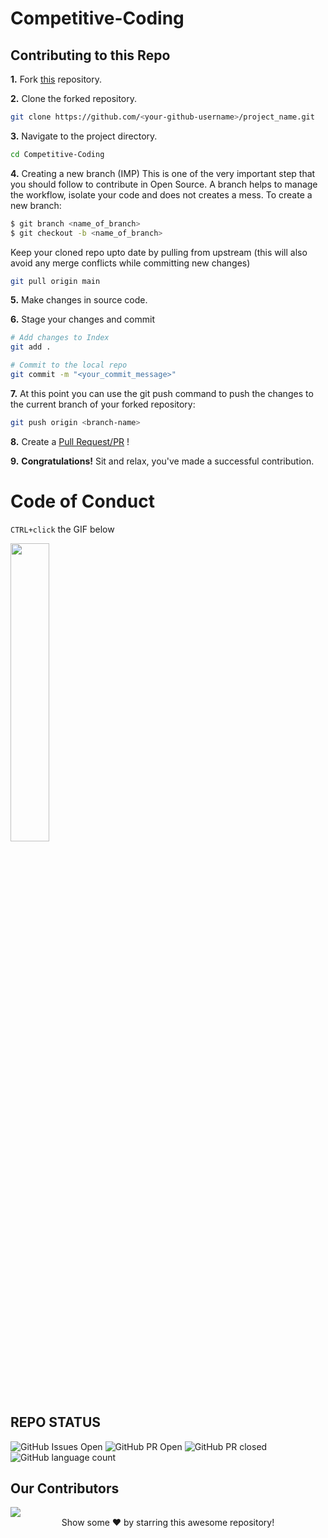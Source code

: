 # Competitive-Coding

## Contributing to this Repo

**1.** Fork [this](https://github.com/richDotCom99/Competitive-Coding/fork) repository.

**2.** Clone the forked repository.

```bash
git clone https://github.com/<your-github-username>/project_name.git
```

**3.** Navigate to the project directory.

```bash
cd Competitive-Coding
```

**4.** Creating a new branch (IMP)
This is one of the very important step that you should follow to contribute in Open Source. A branch helps to manage the workflow, isolate your code and does not creates a mess. To create a new branch:

```bash
$ git branch <name_of_branch>
$ git checkout -b <name_of_branch>
```

Keep your cloned repo upto date by pulling from upstream (this will also avoid any merge conflicts while committing new changes)

```bash
git pull origin main
```

**5.** Make changes in source code.

**6.** Stage your changes and commit

```bash
# Add changes to Index
git add .

# Commit to the local repo
git commit -m "<your_commit_message>"
```

**7.** At this point you can use the git push command to push the changes to the current branch of your forked repository:

```bash
git push origin <branch-name>
```

**8.** Create a [Pull Request/PR](https://help.github.com/en/github/collaborating-with-issues-and-pull-requests/creating-a-pull-request) !

**9.** **Congratulations!** Sit and relax, you've made a successful contribution.

# Code of Conduct

`CTRL+click` the GIF below

<p><a href="https://github.com/richDotCom99/Competitive-Coding/blob/main/CODE_OF_CONDUCT.md"><img width=35% src="https://media.giphy.com/media/qHRwTyhWIj4UU/200w_d.gif"></a></p>

## REPO STATUS

![GitHub Issues Open](https://img.shields.io/github/issues/richDotCom99/Competitive-Coding?style=for-the-badge&color=green)
![GitHub PR Open](https://img.shields.io/github/issues-pr/richDotCom99/Competitive-Coding?style=for-the-badge&color=aqua)
![GitHub PR closed](https://img.shields.io/github/issues-pr-closed-raw/richDotCom99/Competitive-Coding?style=for-the-badge&color=blue)
![GitHub language count](https://img.shields.io/github/languages/count/richDotCom99/Competitive-Coding?style=for-the-badge&color=brightgreen)

## Our Contributors

<a href="https://github.com/richDotCom99/Competitive-Coding/graphs/contributors">
  <img src="https://contrib.rocks/image?repo=richDotCom99/Competitive-Coding" />
</a>

<br>
<div align="center">
Show some ❤️ by starring this awesome repository!
</div>